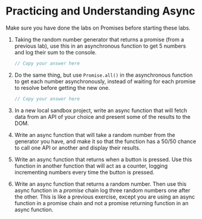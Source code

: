 # Practicing and Understanding Async

Make sure you have done the labs on Promises before starting these labs.

1. Taking the random number generator that returns a promise (from a previous lab), use this in an asynchronous function to get 5 numbers and log their sum to the console.

    ```js
    // Copy your answer here
    ```

2. Do the same thing, but use `Promise.all()` in the asynchronous function to get each number asynchronously, instead of waiting for each promise to resolve before getting the new one.

    ```js
    // Copy your answer here
    ```

3. In a new local sandbox project, write an async function that will fetch data from an API of your choice and present some of the results to the DOM.

4. Write an async function that will take a random number from the generator you have, and make it so that the function has a 50/50 chance to call one API or another and display their results.

5. Write an async function that returns when a button is pressed. Use this function in another function that will act as a counter, logging incrementing numbers every time the button is pressed.

6. Write an async function that returns a random number. Then use this async function in a _promise_ chain log three random numbers one after the other. This is like a previous exercise, except you are using an async function in a promise chain and not a promise returning function in an async function.
